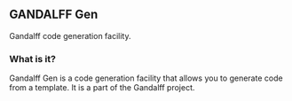 ## GANDALFF Gen

Gandalff code generation facility.

### What is it?

Gandalff Gen is a code generation facility that allows you to generate code from a template. It is a part of the Gandalff project.
